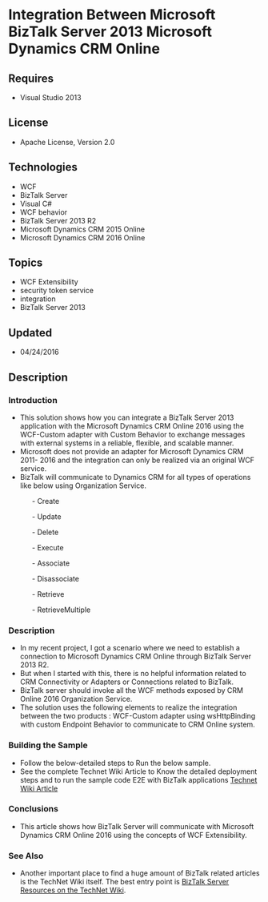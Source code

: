 # Integration Between Microsoft BizTalk Server 2013 Microsoft Dynamics CRM Online
## Requires
- Visual Studio 2013
## License
- Apache License, Version 2.0
## Technologies
- WCF
- BizTalk Server
- Visual C#
- WCF behavior
- BizTalk Server 2013 R2
- Microsoft Dynamics CRM 2015 Online
- Microsoft Dynamics CRM 2016 Online
## Topics
- WCF Extensibility
- security token service
- integration
- BizTalk Server 2013
## Updated
- 04/24/2016
## Description

<h3><strong>Introduction</strong></h3>
<ul>
<li>This solution shows how you can integrate a BizTalk Server 2013 application with the Microsoft Dynamics CRM Online 2016 using the WCF-Custom adapter with Custom Behavior to exchange messages with external systems in a reliable, flexible, and scalable manner.
</li><li>Microsoft does not provide an adapter for Microsoft Dynamics CRM 2011- 2016 and the integration can only be realized via an original WCF service.
</li><li>BizTalk will communicate to Dynamics CRM for all types of operations like below using&nbsp;Organization&nbsp;Service.
</li></ul>
<p>&nbsp; &nbsp; &nbsp; &nbsp; &nbsp; &nbsp; - Create</p>
<p>&nbsp; &nbsp; &nbsp; &nbsp; &nbsp; &nbsp; - Update</p>
<p>&nbsp; &nbsp; &nbsp; &nbsp; &nbsp; &nbsp; - Delete</p>
<p>&nbsp; &nbsp; &nbsp; &nbsp; &nbsp; &nbsp; - Execute</p>
<p>&nbsp; &nbsp; &nbsp; &nbsp; &nbsp; &nbsp; - Associate</p>
<p>&nbsp; &nbsp; &nbsp; &nbsp; &nbsp; &nbsp; - Disassociate</p>
<p>&nbsp; &nbsp; &nbsp; &nbsp; &nbsp; &nbsp; - Retrieve</p>
<p>&nbsp; &nbsp; &nbsp; &nbsp; &nbsp; &nbsp; - RetrieveMultiple</p>
<h3><strong>Description</strong></h3>
<ul>
<li>In my recent project, I got a scenario where we need to establish a connection to Microsoft Dynamics CRM Online through BizTalk Server 2013 R2.
</li><li>But when I started with this, there is no helpful information related to CRM Connectivity or Adapters or Connections related to BizTalk.
</li><li>BizTalk server should invoke all the WCF methods exposed by CRM Online 2016 Organization Service.
</li><li>The solution uses the following elements to realize the integration between the two products : WCF-Custom adapter using&nbsp;wsHttpBinding with custom Endpoint Behavior to communicate to CRM Online system.
</li></ul>
<h3><strong>Building the Sample</strong></h3>
<ul>
<li><span style="text-indent:-0.25in">Follow the below-detailed steps to Run the below sample.</span>
</li><li><span style="text-indent:-0.25in">See the complete Technet Wiki Article t</span><span style="text-indent:-0.25in">o Know the detailed deployment steps and to run the sample code E2E with BizTalk applications&nbsp;</span><span class="MsoHyperlink" style="text-indent:-0.25in"><a title="Technet Wiki Article" href="http://social.technet.microsoft.com/wiki/contents/articles/33960.integration-between-microsoft-biztalk-server-2013-microsoft-dynamics-crm-online-2016.aspx" target="_blank">Technet
 Wiki Article</a></span> </li></ul>
<h3>Conclusions</h3>
<ul>
<li>This article shows how BizTalk Server will communicate with Microsoft Dynamics CRM Online 2016 using the concepts of WCF Extensibility.
</li></ul>
<h3>See Also</h3>
<ul>
<li>Another important place to find a huge amount of BizTalk related articles is the TechNet Wiki itself. The best entry point is
<a title="BizTalk Server Resources on the TechNet Wiki" href="http://social.technet.microsoft.com/wiki/contents/articles/2240.biztalk-server-resources-on-the-technet-wiki.aspx" target="_blank">
BizTalk Server Resources on the TechNet Wiki</a>. </li></ul>
<div class="mcePaste" id="_mcePaste" style="left:-10000px; top:0px; width:1px; height:1px; overflow:hidden">
<p class="MsoListParagraph" style="text-indent:-.25in">&lt;!--[if !supportLists]--&gt;d1.<span style="font-size:7pt; font-family:'Times New Roman'">&nbsp;&nbsp;&nbsp;&nbsp;&nbsp;&nbsp;
</span>&lt;!--[endif]--&gt;The Sample Endpoint Behavior takes four parameters like described below.</p>
</div>
